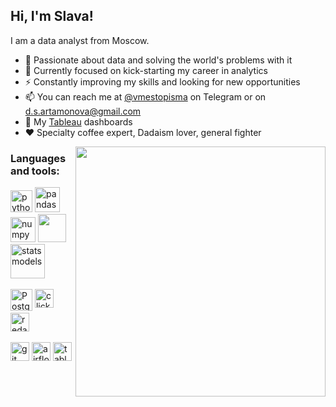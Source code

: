 <div style="margin:'0 20 0 0'">
  <h2>Hi, I'm Slava!</h2> 
  <p>I am a data analyst from Moscow.</p>

  <ul>
    <li>🔭 Passionate about data and solving the world's problems with it </li>
    <li>🌱 Currently focused on kick-starting my career in analytics</li>
    <li>⚡ Constantly improving my skills and looking for new opportunities</li>
    <li>📫 
      You can reach me at <a href="https://t.me/vmestopisma">@vmestopisma</a> on Telegram 
      or on <a href = "mailto: d.s.artamonova@gmail.com">d.s.artamonova@gmail.com</a>
    </li>
    <li>🌚 My <a href="https://public.tableau.com/app/profile/slava.artamonov">Tableau</a> dashboards</li>
    <li>❤️ Specialty coffee expert, Dadaism lover, general fighter</li>
  </ul>
  <img 
  src="https://media1.giphy.com/media/xUOwGj1jwTZq5Kh3Ko/giphy.gif?cid=ecf05e47q57kvpmni4pp1pk75bzzvaqgx750jqtitymw1q7r&ep=v1_gifs_search&rid=giphy.gif&ct=g" 
  width=400
  align=right
  >
  <div>
    <h3>Languages and tools:</h3>
    <img 
      src="https://s3.dualstack.us-east-2.amazonaws.com/pythondotorg-assets/media/community/logos/python-logo-only.png"
      width=35
      alt="python"
      >
    <img
      src="https://upload.wikimedia.org/wikipedia/commons/thumb/e/ed/Pandas_logo.svg/1024px-Pandas_logo.svg.png"
      height=40
      alt="pandas"
      >
    <img
      src="https://github.com/numpy/numpy/blob/main/branding/logo/primary/numpylogolight.png?raw=true"
      height=40
      alt="numpy"
    >
    <img
      src="https://seaborn.pydata.org/_images/logo-tall-lightbg.svg"
      width=45
      align=bottom
    >
    <img
      src="https://www.statsmodels.org/stable/_images/statsmodels-logo-v2.svg"
      width=55
      alt="statsmodels"
    >
    <br>
    <br>
    <img
      src="https://upload.wikimedia.org/wikipedia/commons/thumb/2/29/Postgresql_elephant.svg/993px-Postgresql_elephant.svg.png"
      width=35
      alt="Postgresql"
    >
    <img
      src="https://cdn.worldvectorlogo.com/logos/clickhouse.svg"
      height=30
      align=top
      alt="clickhouse"
    >
    <img
      src="https://camo.githubusercontent.com/3b1d4e0c6dd69807ac7fbb5634c9c833ee174eeb733d957163058a170819ca42/68747470733a2f2f7265646173682e696f2f6173736574732f696d616765732f6c6f676f2e706e67"
      height=30
      align=top
      alt="redash"
    >
    <br>
    <br>
    <img
      src="https://upload.wikimedia.org/wikipedia/commons/thumb/e/e0/Git-logo.svg/1280px-Git-logo.svg.png"
      height=30
      align=top
      alt="git"
    >
    <img
      src="https://upload.wikimedia.org/wikipedia/commons/d/de/AirflowLogo.png"
      height=30
      align=top
      alt="airflow"
    >
    <img
      src="https://logos-world.net/wp-content/uploads/2021/10/Tableau-Emblem.png"
      height=30
      align=top
      alt="tableau"
    >
  </div>
</div>
